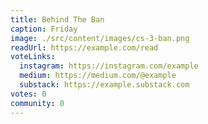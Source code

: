 ```yaml
---
title: Behind The Ban
caption: Friday
image: ./src/content/images/cs-3-ban.png
readUrl: https://example.com/read
voteLinks:
  instagram: https://instagram.com/example
  medium: https://medium.com/@example
  substack: https://example.substack.com
votes: 0
community: 0
---
```


